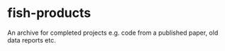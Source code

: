# fish-products
An archive for completed projects e.g. code from a published paper, old data reports etc.


